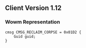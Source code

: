 ## Client Version 1.12

### Wowm Representation
```rust,ignore
cmsg CMSG_RECLAIM_CORPSE = 0x01D2 {
    Guid guid;    
}

```
